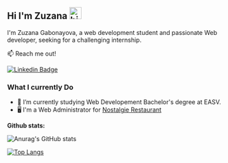 ##  Hi I'm Zuzana <img src="https://user-images.githubusercontent.com/1303154/88677602-1635ba80-d120-11ea-84d8-d263ba5fc3c0.gif" width="28px" height="28px" alt="hi">

I'm Zuzana Gabonayova, a web development student and passionate Web developer, seeking for a challenging internship. 

:mailbox: Reach me out!

[![Linkedin Badge](https://img.shields.io/badge/-Zuzana-0e76a8?style=flat&labelColor=0e76a8&logo=linkedin&logoColor=white)](https://www.linkedin.com/in/zuzanagabonayova/)

### What I currently Do

- 🔭 I’m currently studying Web Developement Bachelor's degree at EASV.
- 🖥️ I'm a Web Administrator for [Nostalgie Restaurant](https://nostalgie.sk/)  

<p><strong>Github stats:</strong></p>

![Anurag's GitHub stats](https://github-readme-stats.vercel.app/api?username=ZuzanaGabonayova&count_private=true&theme=radical)

[![Top Langs](https://github-readme-stats.vercel.app/api/top-langs/?username=ZuzanaGabonayova&theme=radical)](https://github.com/anuraghazra/github-readme-stats)
